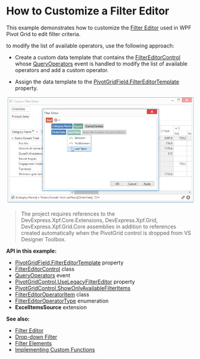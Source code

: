 # How to Customize a Filter Editor

This example demonstrates how to customize the [Filter Editor](https://docs.devexpress.com/WPF/400733) used in WPF Pivot Grid to edit filter criteria.

to modify the list of available operators, use the following approach:

* Create a custom data template that contains the [FilterEditorControl](https://docs.devexpress.com/WPF/DevExpress.Xpf.Core.FilteringUI.FilterEditorControl) whose [QueryOperators](https://docs.devexpress.com/WPF/DevExpress.Xpf.Core.FilteringUI.FilterEditorControl.QueryOperators) event is handled to modify the list of available operators and add a custom operator.

* Assign the data template to the [PivotGridField.FilterEditorTemplate](https://docs.devexpress.com/WPF/DevExpress.Xpf.PivotGrid.PivotGridControl.FilterEditorTemplate) property.

![screenshot](./images/screenshot.png)

> The project requires references to the DevExpress.Xpf.Core.Extensions, DevExpress.Xpf.Grid, DevExpress.Xpf.Grid.Core assemblies in addition to references created automatically when the PivotGrid control is dropped from VS Designer Toolbox.

**API in this example:**

* [PivotGridField.FilterEditorTemplate](https://docs.devexpress.com/WPF/DevExpress.Xpf.PivotGrid.PivotGridControl.FilterEditorTemplate) property
* [FilterEditorControl](https://docs.devexpress.com/WPF/DevExpress.Xpf.Core.FilteringUI.FilterEditorControl) class
* [QueryOperators](https://docs.devexpress.com/WPF/DevExpress.Xpf.Core.FilteringUI.FilterEditorControl.QueryOperators) event
* [PivotGridControl.UseLegacyFilterEditor](https://docs.devexpress.com/WPF/DevExpress.Xpf.PivotGrid.PivotGridControl.UseLegacyFilterEditor) property
* [PivotGridControl.ShowOnlyAvailableFilterItems ](https://docs.devexpress.com/WPF/DevExpress.Xpf.PivotGrid.PivotGridControl.ShowOnlyAvailableFilterItem)
* [FilterEditorOperatorItem](https://docs.devexpress.com/WPF/DevExpress.Xpf.Core.FilteringUI.FilterEditorOperatorItem) class
* [FilterEditorOperatorType](https://docs.devexpress.com/WPF/DevExpress.Xpf.Core.FilteringUI.FilterEditorOperatorType) enumeration
* **ExcelItemsSource** extension

**See also:**

* [Filter Editor](https://docs.devexpress.com/WPF/400733) 
* [Drop-down Filter](https://docs.devexpress.com/WPF/10932)
* [Filter Elements](https://docs.devexpress.com/WPF/400314)
* [Implementing Custom Functions](https://docs.devexpress.com/WindowsForms/9947)